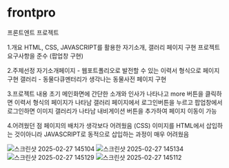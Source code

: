 # frontpro
  프론트엔트 프로젝트

  1.개요
    HTML, CSS, JAVASCRIPT를 활용한 자기소개, 갤러리 페이지 구현
    프로젝트 요구사항을 준수 (팝업창 구현)

  2.주제선정
    자기소개페이지 - 웹포트폴리오로 발전할 수 있는 이력서 형식으로 페이지 구현
    갤러리 - 동물다큐멘터리가 생각나는 동물사전 페이지 구현

  3.프로젝트 내용
    초기 메인화면에 간단한 소개와 인사가 나타나고 more 버튼을 클릭하면 이력서 형식의 페이지가 나타남
    갤러리 페이지에서 로그인버튼을 누르고 팝업창에서 로그인하면 이미지 갤러리가 나타남
    내비게이션 버튼을 추가하여 페이지 이동이 가능

  4.어려웠던 점
    페이지의 배치가 생각보다 어려웠음 (CSS)
    이미지를 HTML에서 삽입하는 것이아니라 JAVASCRIPT로 동적으로 삽입하는 과정이 매우 어려웠음

![스크린샷 2025-02-27 145104](https://github.com/user-attachments/assets/1d33f10f-0369-46e5-a1d1-771114fbaf7a)
![스크린샷 2025-02-27 145134](https://github.com/user-attachments/assets/d1a74821-b309-43a0-91ed-ceec7ecb118e)
![스크린샷 2025-02-27 145129](https://github.com/user-attachments/assets/1f32626f-84bb-4846-a0ae-43a843898732)
![스크린샷 2025-02-27 145112](https://github.com/user-attachments/assets/491df8a6-3ac7-4888-b165-7c7a88763823)
